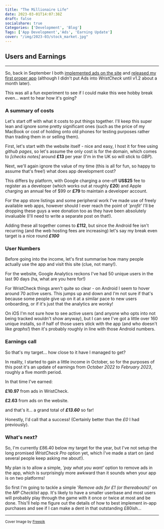 ```yaml
---
title: "The Millionaire Life"
date: 2023-03-01T14:07:38Z
draft: false
socialshare: true
Categories: ['Development', 'Blog']
Tags: ['App Development','Ads', 'Earning Update']
cover: "/img/2023-03/stock_market.jpg"
---
```


## Users and Earnings
---
So, back in September I both [implemented ads on the site](/posts/addings_ads/) and [released my first proper app](/posts/wristcheck-app/) (although I didn't put Ads into _WristCheck_ until v1.2 about a month later).

This was all a fun experiment to see if I could make this wee hobby break even... want to hear how it's going?

### A summary of costs

Let's start off with what it costs to put things together. I'll keep this super lean and ignore some pretty significant ones (such as the price of my MacBook or cost of holding onto old phones for testing purposes rather than trading them in or selling them).

First, let's start with the website itself - nice and easy, I host it for free using _github pages_, so let's assume the only cost is for the domain, which comes to _[checks notes]_ around **£13** per year (I'm in the UK so will stick to _GBP_).

Next, we'll again ignore the value of my time (this is all for fun, so happy to assume that's free!) what does app development cost?

This differs by platform, with Google charging a one-off **US$25** fee to register as a developer (which works out at roughly **£20**) and Apple charging an annual fee of $99 or **£79** to maintain a developer account.

For the app store listings and some peripheral work I've made use of freely available web apps, however should I ever reach the point of _'profit'_ I'll be dropping these guys a wee donation too as they have been absolutely invaluable (I'll need to write a separate post on that!).

Adding these all together comes to **£112**, but since the Android fee isn't recurring (and the web hosting fees are increasing) let's say my break even target is a nice round _**£100**_

### User Numbers

Before going into the income, let's first summarise how many people actually use the app and visit this site (clue, not many!).

For the website, Google Analytics reckons I've had 50 unique users in the last 90 days (ha, what are you here for!)

For WristCheck things aren't quite so clear - on Android I seem to hover around 70 active users. This jumps up and down and I'm not sure if that's because some people give up on it at a similar pace to new users onboarding, or if it's just that the analytics are wonky!

On iOS I'm not sure how to see active users (and anyone who opts into not being tracked wouldn't show anyway), but I can see I've got a little over 160 unique installs, so if half of those users stick with the app (and who doesn't like _graphs!_) then it's probably roughly in line with those Android numbers.

### Earnings call

So that's my target... how close to it have I managed to get?

In reality, I started to gain a little income in October, so for the purposes of this post it's an update of earnings from _October 2022 to February 2023_, roughly a five month period.

In that time I've earned:

**£10.97** from ads in WristCheck.

**£2.63** from ads on the website.

and that's it... a grand total of **_£13.60_** so far!

Honestly, I'd call that a success! (Certainly better than the _£0_ I had previously).

### What's next?

So, I'm currently £86.40 below my target for the year, but I've not setup the long promised _WristCheck Pro_ option yet, which I've made a start on (and several people keep asking me about!).

My plan is to allow a simple, _'pay what you want'_ option to remove ads in the app, which is surprisingly more awkward than it sounds when your app is on two platforms!

So first I'm going to tackle a simple _'Remove ads for £1 (or thereabouts)'_ on the _MP Checklist_ app. It's likely to have a smaller userbase and most users will probably play through the game with it once or twice at most and be done.
This'll help me figure out the details of how to best implement in-app purchases and see if I can make a dent in that outstanding £80ish...

---
<sub>Cover Image by <a href="https://www.freepik.com/free-vector/gradient-stock-market-concept_20289170.htm#query=stock%20market&position=0&from_view=search&track=ais">Freepik</a></sub>
